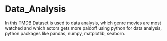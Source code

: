 # Data_Analysis

In this TMDB Dataset is used to data analysis, which genre movies are most watched and which actors gets more paidoff
using python for data analysis, python packages like pandas, numpy, matplotlib, seaborn.
